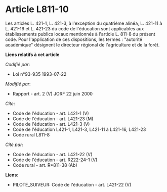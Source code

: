 # Article L811-10

Les articles L. 421-1, L. 421-3, à l'exception du quatrième alinéa, L. 421-11 à L. 421-16 et L. 421-23 du code de l'éducation
sont applicables aux établissements publics locaux mentionnés à l'article L. 811-8 du présent code. Pour l'application de ces
dispositions, les termes : "autorité académique" désignent le directeur régional de l'agriculture et de la forêt.

**Liens relatifs à cet article**

_Codifié par_:

  - Loi n°93-935 1993-07-22

_Modifié par_:

  - Rapport - art. 2 (V) JORF 22 juin 2000

_Cite_:

  - Code de l'éducation - art. L421-1 (V)
  - Code de l'éducation - art. L421-23 (M)
  - Code de l'éducation - art. L421-3 (V)
  - Code de l'éducation L421-1, L421-3, L421-11 à L421-16, L421-23
  - Code rural L811-8

_Cité par_:

  - Code de l'éducation - art. L421-22 (V)
  - Code de l'éducation - art. R222-24-1 (V)
  - Code rural - art. R*811-38 (Ab)

**Liens**:

  - PILOTE_SUIVEUR: Code de l'éducation - art. L421-22 (V)
